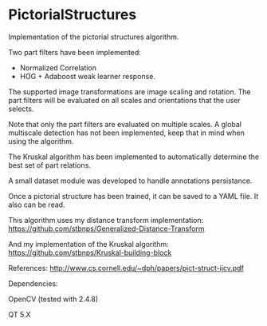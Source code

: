 PictorialStructures
===================

Implementation of the pictorial structures algorithm.

Two part filters have been implemented:
  - Normalized Correlation
  - HOG + Adaboost weak learner response.
  
The supported image transformations are image scaling and rotation. The part filters will be evaluated on all scales and orientations that the user selects.

Note that only the part filters are evaluated on multiple scales. A global multiscale detection has not been implemented, keep that in mind when using the algorithm.

The Kruskal algorithm has been implemented to automatically determine the best set of part relations.

A small dataset module was developed to handle annotations persistance.

Once a pictorial structure has been trained, it can be saved to a YAML file. It also can be read.

This algorithm uses my distance transform implementation:
https://github.com/stbnps/Generalized-Distance-Transform

And my implementation of the Kruskal algorithm:
https://github.com/stbnps/Kruskal-building-block


References:
http://www.cs.cornell.edu/~dph/papers/pict-struct-ijcv.pdf

Dependencies:

OpenCV (tested with 2.4.8)

QT 5.X
